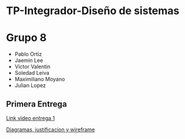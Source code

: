 # TP-Integrador-Diseño de sistemas

# Grupo 8
* Pablo Ortiz
* Jaemin Lee
* Victor Valentin
* Soledad Leiva
* Maximiliano Moyano
* Julian Lopez

## Primera Entrega

[Link video entrega 1](https://drive.google.com/file/d/1ceWwK0TtvR9K5AjXDEfxf-o_w9Aw-mYo/view?usp=sharing)

[Diagramas, justificacion y wireframe](https://github.com/PabloOrtiz07/TP-Integrador-DS/tree/main/archivos%20-%20Primera%20entrega)

